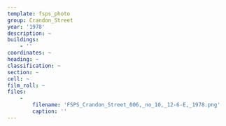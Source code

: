 ```yaml
---
template: fsps_photo
group: Crandon_Street
year: '1978'
description: ~
buildings:
    - ''
coordinates: ~
heading: ~
classification: ~
section: ~
cell: ~
film_roll: ~
files:
    -
        filename: 'FSPS_Crandon_Street_006,_no_10,_12-6-E,_1978.png'
        caption: ''
---
```

